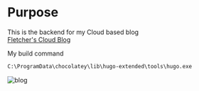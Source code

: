 # Purpose

This is the backend for my Cloud based blog  
[Fletcher's Cloud Blog](https://cloud.fskelly.com)

My build command

```bash
C:\ProgramData\chocolatey\lib\hugo-extended\tools\hugo.exe
```
![blog](https://img.shields.io/website-up-down-green-red/https/cloud.fskelly.com.svg)
